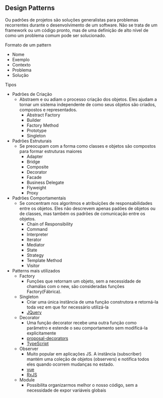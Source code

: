 ## Design Patterns 
Ou padrões de projetos são soluções generalistas para problemas recorrentes durante o desenvolvimento de um software. Não se trata de um framework ou um código pronto, mas de uma definição de alto nível de como um problema comum pode ser solucionado.

Formato de um pattern
- Nome
- Exemplo
- Contexto
- Problema
- Solução

Tipos
- Padrões de Criação
  - Abstraem e ou adiam o processo criação dos objetos. Eles ajudam a tornar um sistema independente de como seus objetos são criados, compostos e representados. 
    - Abstract Factory
    - Builder
    - Factory Method
    - Prototype
    - Singleton
- Padrões Estruturais
  - Se preocupam com a forma como classes e objetos são compostos para formar estruturas maiores
    - Adapter
    - Bridge
    - Composite
    - Decorator
    - Facade
    - Business Delegate
    - Flyweight
    - Proxy
- Padrões Comportamentais
  - Se concentram nos algoritmos e atribuições de responsabilidades entre os objetos. Eles não descrevem apenas padões de objetos ou de classes, mas também os padrões de comunicação entre os objetos.
    - Chain of Responsibility
    - Command
    - Interpreter
    - Iterator
    - Mediator
    - State
    - Strategy
    - Template Method
    - Visitor
- Patterns mais utilizados
  - Factory
    - Funções que retornam um objeto, sem a necessidade de chamálas com o new, são consideradas funções Factory(Fábrica).
  - Singleton
    - Criar uma única instância de uma função construtora e retorná-la toda vez em que for necessário utilizá-la
    - [JQuery](https://jquery.com/)
  - Decorator
    - Uma função decorator recebe uma outra função como parâmetro e estende o seu comportamento sem modificá-la explicitamente
    - [proposal-decorators](https://github.com/tc39/proposal-decorators)
    - [TypeScript](https://www.typescriptlang.org/docs/handbook/decorators.html)
  - Observer
    - Muito popular em aplicações JS. A instância (subscriber) mantém uma coleção de objetos (observers) e notifica todos eles quando ocorrem mudanças no estado.
    - [vue](https://github.com/vuejs/vue/blob/dev/src/core/observer/index.js#L229)
    - [RxJS](https://rxjs-dev-firebaseapp.com/guide/observable)
  - Module
    - Possibilita organizarmos melhor o nosso código, sem a necessidade de expor variáveis globais
